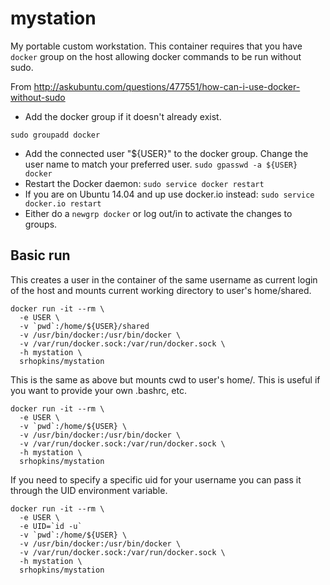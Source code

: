 mystation
===
My portable custom workstation. This container requires that you have `docker` group on the host allowing docker commands to be run without sudo.

From <a href="http://askubuntu.com/questions/477551/how-can-i-use-docker-without-sudo">http://askubuntu.com/questions/477551/how-can-i-use-docker-without-sudo</a>
  * Add the docker group if it doesn't already exist.
```
sudo groupadd docker
```
  * Add the connected user "${USER}" to the docker group. Change the user name to match your preferred user.
```sudo gpasswd -a ${USER} docker```
  * Restart the Docker daemon:
```sudo service docker restart```
  * If you are on Ubuntu 14.04 and up use docker.io instead:
```sudo service docker.io restart```
  * Either do a `newgrp docker` or log out/in to activate the changes to groups.

Basic run
---
This creates a user in the container of the same username as current login of the host and mounts current working directory to user's home/shared.
```
docker run -it --rm \
  -e USER \
  -v `pwd`:/home/${USER}/shared
  -v /usr/bin/docker:/usr/bin/docker \
  -v /var/run/docker.sock:/var/run/docker.sock \
  -h mystation \
  srhopkins/mystation
```

This is the same as above but mounts cwd to user's home/. This is useful if you want to provide your own .bashrc, etc.
```
docker run -it --rm \
  -e USER \
  -v `pwd`:/home/${USER} \
  -v /usr/bin/docker:/usr/bin/docker \
  -v /var/run/docker.sock:/var/run/docker.sock \
  -h mystation \
  srhopkins/mystation
```

If you need to specify a specific uid for your username you can pass it through the UID environment variable.
```
docker run -it --rm \
  -e USER \
  -e UID=`id -u`
  -v `pwd`:/home/${USER} \
  -v /usr/bin/docker:/usr/bin/docker \
  -v /var/run/docker.sock:/var/run/docker.sock \
  -h mystation \
  srhopkins/mystation
```

